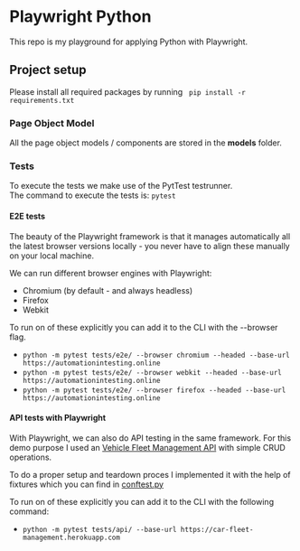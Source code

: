 # Playwright Python

This repo is my playground for applying Python with Playwright.

## Project setup

Please install all required packages by running ``` pip install -r requirements.txt```

### Page Object Model

All the page object models / components are stored in the **models** folder.

### Tests

To execute the tests we make use of the PytTest testrunner.  
The command to execute the tests is: ```pytest```

#### E2E tests

The beauty of the Playwright framework is that it manages automatically all the latest browser versions locally - you
never have to align these manually on your local machine.

We can run different browser engines with Playwright:

- Chromium (by default - and always headless)
- Firefox
- Webkit

To run on of these explicitly you can add it to the CLI with the --browser flag.

- ```python -m pytest tests/e2e/ --browser chromium --headed --base-url https://automationintesting.online```
- ```python -m pytest tests/e2e/ --browser webkit --headed --base-url https://automationintesting.online```
- ```python -m pytest tests/e2e/ --browser firefox --headed --base-url https://automationintesting.online```

#### API tests with Playwright

With Playwright, we can also do API testing in the same framework.
For this demo purpose I used
an [Vehicle Fleet Management API](https://car-fleet-management.herokuapp.com/swagger-ui.html) with simple CRUD
operations.

To do a proper setup and teardown proces I implemented it with the help of fixtures which you can find
in [conftest.py](tests/conftest.py)

To run on of these explicitly you can add it to the CLI with the following command:

- ```python -m pytest tests/api/ --base-url https://car-fleet-management.herokuapp.com```
